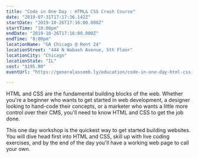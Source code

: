 ```yaml
---
title: "Code in One Day : HTML& CSS Crash Course"
date: "2019-07-31T17:17:36.142Z"
startDate: "2019-10-26T17:16:00.000Z"
startTime: "10:00pm"
endDate: "2019-10-26T17:16:00.000Z"
endTime: "8:00pm"
locationName: "GA Chicago @ Rent 24"
locationStreet: "444 N Wabash Avenue, 5th Floor"
locationCity: "Chicago"
locationState: "IL"
cost: "$195.00"
eventUrl: "https://generalassemb.ly/education/code-in-one-day-html-css-crash-course/chicago/84137"

---
```


HTML and CSS are the fundamental building blocks of the web. Whether you're a beginner who wants to get started in web development, a designer looking to hand-code their concepts, or a marketer who wants a little more control over their CMS, you'll need to know HTML and CSS to get the job done.

This one day workshop is the quickest way to get started building websites. You will dive head first into HTML and CSS, skill up with live coding exercises, and by the end of the day you'll have a working web page to call your own.

